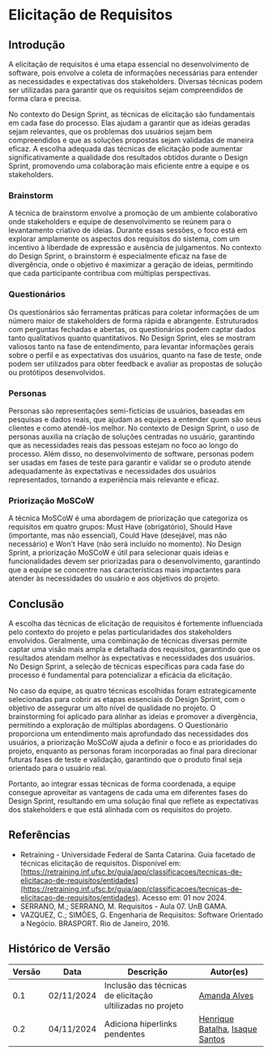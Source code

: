 # Elicitação de Requisitos

## Introdução
A elicitação de requisitos é uma etapa essencial no desenvolvimento de software, pois envolve a coleta de informações necessárias para entender as necessidades e expectativas dos stakeholders. Diversas técnicas podem ser utilizadas para garantir que os requisitos sejam compreendidos de forma clara e precisa.

No contexto do Design Sprint, as técnicas de elicitação são fundamentais em cada fase do processo. Elas ajudam a garantir que as ideias geradas sejam relevantes, que os problemas dos usuários sejam bem compreendidos e que as soluções propostas sejam validadas de maneira eficaz. A escolha adequada das técnicas de elicitação pode aumentar significativamente a qualidade dos resultados obtidos durante o Design Sprint, promovendo uma colaboração mais eficiente entre a equipe e os stakeholders.

### Brainstorm
A técnica de brainstorm envolve a promoção de um ambiente colaborativo onde stakeholders e equipe de desenvolvimento se reúnem para o levantamento criativo de ideias. Durante essas sessões, o foco está em explorar amplamente os aspectos dos requisitos do sistema, com um incentivo à liberdade de expressão e ausência de julgamentos. No contexto do Design Sprint, o brainstorm é especialmente eficaz na fase de divergência, onde o objetivo é maximizar a geração de ideias, permitindo que cada participante contribua com múltiplas perspectivas.

### Questionários
Os questionários são ferramentas práticas para coletar informações de um número maior de stakeholders de forma rápida e abrangente. Estruturados com perguntas fechadas e abertas, os questionários podem captar dados tanto qualitativos quanto quantitativos. No Design Sprint, eles se mostram valiosos tanto na fase de entendimento, para levantar informações gerais sobre o perfil e as expectativas dos usuários, quanto na fase de teste, onde podem ser utilizados para obter feedback e avaliar as propostas de solução ou protótipos desenvolvidos.

### Personas
Personas são representações semi-fictícias de usuários, baseadas em pesquisas e dados reais, que ajudam as equipes a entender quem são seus clientes e como atendê-los melhor. No contexto de Design Sprint, o uso de personas auxilia na criação de soluções centradas no usuário, garantindo que as necessidades reais das pessoas estejam no foco ao longo do processo. Além disso, no desenvolvimento de software, personas podem ser usadas em fases de teste para garantir e validar se o produto atende adequadamente às expectativas e necessidades dos usuários representados, tornando a experiência mais relevante e eficaz.

### Priorização MoSCoW

A técnica MoSCoW é uma abordagem de priorização que categoriza os requisitos em quatro grupos: Must Have (obrigatório), Should Have (importante, mas não essencial), Could Have (desejável, mas não necessário) e Won't Have (não será incluído no momento). No Design Sprint, a priorização MoSCoW é útil para selecionar quais ideias e funcionalidades devem ser priorizadas para o desenvolvimento, garantindo que a equipe se concentre nas características mais impactantes para atender às necessidades do usuário e aos objetivos do projeto.

## Conclusão

A escolha das técnicas de elicitação de requisitos é fortemente influenciada pelo contexto do projeto e pelas particularidades dos stakeholders envolvidos. Geralmente, uma combinação de técnicas diversas permite captar uma visão mais ampla e detalhada dos requisitos, garantindo que os resultados atendam melhor às expectativas e necessidades dos usuários. No Design Sprint, a seleção de técnicas específicas para cada fase do processo é fundamental para potencializar a eficácia da elicitação.

No caso da equipe, as quatro técnicas escolhidas foram estrategicamente selecionadas para cobrir as etapas essenciais do Design Sprint, com o objetivo de assegurar um alto nível de qualidade no projeto. O brainstorming foi aplicado para alinhar as ideias e promover a divergência, permitindo a exploração de múltiplas abordagens. O Questionário proporciona um entendimento mais aprofundado das necessidades dos usuários, a priorização MoSCoW ajuda a definir o foco e as prioridades do projeto, enquanto as personas foram incorporadas ao final para direcionar futuras fases de teste e validação, garantindo que o produto final seja orientado para o usuário real.

Portanto, ao integrar essas técnicas de forma coordenada, a equipe consegue aproveitar as vantagens de cada uma em diferentes fases do Design Sprint, resultando em uma solução final que reflete as expectativas dos stakeholders e que está alinhada com os requisitos do projeto.


## Referências

- Retraining - Universidade Federal de Santa Catarina. Guia facetado de técnicas elicitação de requisitos. Disponível em: [https://retraining.inf.ufsc.br/guia/app/classificacoes/tecnicas-de-elicitacao-de-requisitos/entidades](https://retraining.inf.ufsc.br/guia/app/classificacoes/tecnicas-de-elicitacao-de-requisitos/entidades). Acesso em: 01 nov 2024.
- SERRANO, M.; SERRANO, M. Requisitos - Aula 07. UnB GAMA.
- VAZQUEZ, C.; SIMÕES, G. Engenharia de Requisitos: Software Orientado a Negócio. BRASPORT. Rio de Janeiro, 2016.

## Histórico de Versão
| Versão | Data       | Descrição | Autor(es) |
| ------ | ---------- | --------- | --------- |
| 0.1    | 02/11/2024 | Inclusão das técnicas de elicitação ultilizadas no projeto | [Amanda Alves](https://github.com/acamposs) |
| 0.2  | 04/11/2024 | Adiciona hiperlinks pendentes | [Henrique Batalha](https://github.com/HeBatalha), [Isaque Santos](https://github.com/IsaqueSH)|